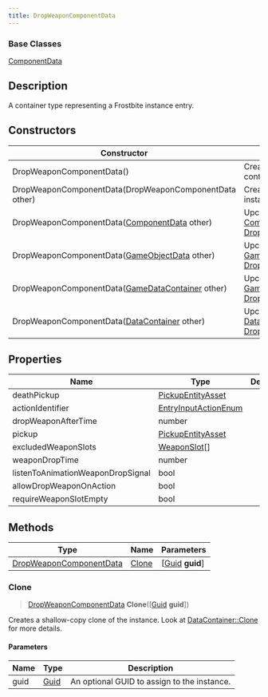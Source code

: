 ```yaml
---
title: DropWeaponComponentData
---
```

### Base Classes

[ComponentData](/vext/ref/fb/componentdata/)

## Description

A container type representing a Frostbite instance entry.

## Constructors

| Constructor                                                                        | Description                                                                                                                           |
| ---------------------------------------------------------------------------------- | ------------------------------------------------------------------------------------------------------------------------------------- |
| DropWeaponComponentData()                                                          | Create a new instance of this container type.                                                                                         |
| DropWeaponComponentData(DropWeaponComponentData other)                             | Create a reference copy of an instance of the same type.                                                                              |
| DropWeaponComponentData([ComponentData](/vext/ref/fb/componentdata/) other)                      | Upcast an instance of type [ComponentData](/vext/ref/fb/componentdata/) to [DropWeaponComponentData](/vext/ref/fb/dropweaponcomponentdata/).                      |
| DropWeaponComponentData([GameObjectData](/vext/ref/fb/gameobjectdata/) other)                    | Upcast an instance of type [GameObjectData](/vext/ref/fb/gameobjectdata/) to [DropWeaponComponentData](/vext/ref/fb/dropweaponcomponentdata/).                    |
| DropWeaponComponentData([GameDataContainer](/vext/ref/fb/gamedatacontainer/) other)              | Upcast an instance of type [GameDataContainer](/vext/ref/fb/gamedatacontainer/) to [DropWeaponComponentData](/vext/ref/fb/dropweaponcomponentdata/).              |
| DropWeaponComponentData([DataContainer](/vext/ref/shared/class/datacontainer) other) | Upcast an instance of type [DataContainer](/vext/ref/shared/class/datacontainer) to [DropWeaponComponentData](/vext/ref/fb/dropweaponcomponentdata/). |

## Properties

| Name                              | Type                                         | Description |
| --------------------------------- | -------------------------------------------- | ----------- |
| deathPickup                       | [PickupEntityAsset](/vext/ref/fb/pickupentityasset/)       |             |
| actionIdentifier                  | [EntryInputActionEnum](/vext/ref/fb/entryinputactionenum/) |             |
| dropWeaponAfterTime               | number                                       |             |
| pickup                            | [PickupEntityAsset](/vext/ref/fb/pickupentityasset/)       |             |
| excludedWeaponSlots               | [WeaponSlot](/vext/ref/fb/weaponslot/)\[\]                 |             |
| weaponDropTime                    | number                                       |             |
| listenToAnimationWeaponDropSignal | bool                                         |             |
| allowDropWeaponOnAction           | bool                                         |             |
| requireWeaponSlotEmpty            | bool                                         |             |

## Methods

| Type                                               | Name            | Parameters                                     |
| -------------------------------------------------- | --------------- | ---------------------------------------------- |
| [DropWeaponComponentData](/vext/ref/fb/dropweaponcomponentdata/) | [Clone](#clone) | \[[Guid](/vext/ref/shared/class/guid) **guid**\] |

### Clone

> [DropWeaponComponentData](/vext/ref/fb/dropweaponcomponentdata/) **Clone**(\[[Guid](/vext/ref/shared/class/guid) **guid**\])

Creates a shallow-copy clone of the instance. Look at [DataContainer::Clone](/vext/ref/shared/class/datacontainer#clone) for more details.

#### Parameters

| Name | Type         | Description                                 |
| ---- | ------------ | ------------------------------------------- |
| guid | [Guid](/vext/ref/shared/class/guid/) | An optional GUID to assign to the instance. |
